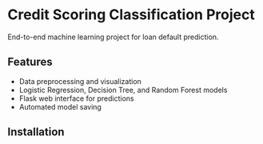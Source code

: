 # Credit Scoring Classification Project

End-to-end machine learning project for loan default prediction.

## Features
- Data preprocessing and visualization
- Logistic Regression, Decision Tree, and Random Forest models
- Flask web interface for predictions
- Automated model saving

## Installation
